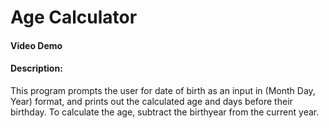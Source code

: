 # Age Calculator
#### Video Demo
#### Description:
This program prompts the user for date of birth as an input in (Month Day, Year) format, and prints out the calculated age and days before their birthday. 
To calculate the age, subtract the birthyear from the current year.
